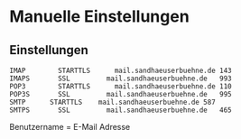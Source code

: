 # Manuelle Einstellungen

## Einstellungen

```
IMAP	    STARTTLS	  mail.sandhaeuserbuehne.de	143
IMAPS	    SSL	        mail.sandhaeuserbuehne.de	993
POP3	    STARTTLS	  mail.sandhaeuserbuehne.de	110
POP3S	    SSL	        mail.sandhaeuserbuehne.de	995
SMTP      STARTTLS	  mail.sandhaeuserbuehne.de	587
SMTPS	    SSL	        mail.sandhaeuserbuehne.de	465
```

Benutzername = E-Mail Adresse




